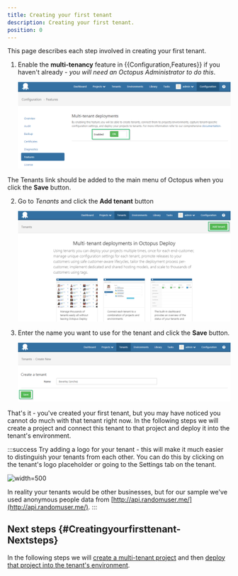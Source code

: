 ```yaml
---
title: Creating your first tenant
description: Creating your first tenant.
position: 0
---
```


This page describes each step involved in creating your first tenant.

1. Enable the **multi-tenancy** feature in {{Configuration,Features}} if you haven't already - *you will need an Octopus Administrator to do this*.

   ![](images/enabling-tenant-feature.png "width=500")

The Tenants link should be added to the main menu of Octopus when you click the **Save** button.

2. Go to *Tenants* and click the **Add tenant** button

   ![](images/add-new-tenant.png "width=500")

3. Enter the name you want to use for the tenant and click the **Save** button.

    ![](images/creating-new-tenant.png "width=500")

That's it - you've created your first tenant, but you may have noticed you cannot do much with that tenant right now. In the following steps we will create a project and connect this tenant to that project and deploy it into the tenant's environment.

:::success
Try adding a logo for your tenant - this will make it much easier to distinguish your tenants from each other. You can do this by clicking on the tenant's logo placeholder or going to the Settings tab on the tenant.

![](/sampler.png "width=500")

In reality your tenants would be other businesses, but for our sample we've used anonymous people data from [http://api.randomuser.me/](http://api.randomuser.me/).
:::

## Next steps {#Creatingyourfirsttenant-Nextsteps}

In the following steps we will [create a multi-tenant project](/docs/deploying-applications/multi-tenant-deployments/multi-tenant-deployment-guide/creating-your-first-multi-tenant-project.md) and then [deploy that project into the tenant's environment](/docs/deploying-applications/multi-tenant-deployments/multi-tenant-deployment-guide/deploying-a-simple-multi-tenant-project.md).
